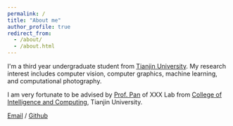 ```yaml
---
permalink: /
title: "About me"
author_profile: true
redirect_from: 
  - /about/
  - /about.html
---
```


I'm a third year undergraduate student from [Tianjin University](https://www.tju.edu.cn/). My research interest includes computer vision, computer graphics, machine learning, and computational photography.

I am very fortunate to be advised by [Prof. Pan](https://gpantju.github.io/index/) of XXX Lab from [College of Intelligence and Computing](https://cic.tju.edu.cn/), Tianjin University.

[Email](mailto:xiongry198@tju.edu.cn) / [Github](https://github.com/Tinder-ark)
